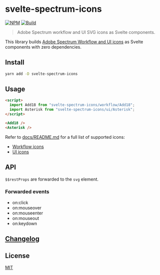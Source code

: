 # svelte-spectrum-icons

[![NPM][npm]][npm-url]
[![Build][build]][build-badge]

> Adobe Spectrum workflow and UI SVG icons as Svelte components.

This library builds [Adobe Spectrum Workflow and UI icons](https://spectrum.adobe.com/page/icons/) as Svelte components with zero dependencies.

## Install

```bash
yarn add -D svelte-spectrum-icons
```

## Usage

```html
<script>
  import Add18 from "svelte-spectrum-icons/workflow/Add18";
  import Asterisk from "svelte-spectrum-icons/ui/Asterisk";
</script>

<Add18 />
<Asterisk />
```

Refer to [docs/README.md](docs/README.md) for a full list of supported icons:

- [Workflow icons](docs/README.md#workflow-icons)
- [UI icons](docs/README.md#ui-icons)

## API

`$$restProps` are forwarded to the `svg` element.

### Forwarded events

- on:click
- on:mouseover
- on:mouseenter
- on:mouseout
- on:keydown

## [Changelog](CHANGELOG.md)

## License

[MIT](LICENSE)

[npm]: https://img.shields.io/npm/v/svelte-spectrum-icons.svg?color=blue
[npm-url]: https://npmjs.com/package/svelte-spectrum-icons
[build]: https://travis-ci.com/metonym/svelte-spectrum-icons.svg?branch=master
[build-badge]: https://travis-ci.com/metonym/svelte-spectrum-icons
